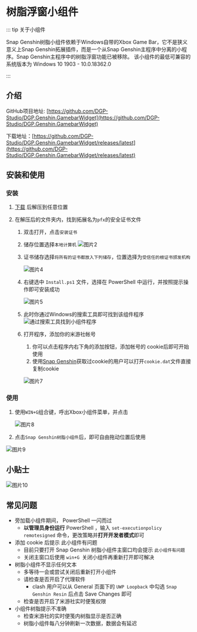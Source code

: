 # 树脂浮窗小组件

::: tip 关于小组件

Snap Genshin树脂小组件依赖于Windows自带的Xbox Game Bar，它不是狭义意义上Snap Genshin拓展插件，而是一个从Snap Genshin主程序中分离的小程序。Snap Genshin主程序中的树脂浮窗功能已被移除。
该小组件的最低可兼容的系统版本为 Windows 10 1903 - 10.0.18362.0

:::

## 介绍

GitHub项目地址: [https://github.com/DGP-Studio/DGP.Genshin.GamebarWidget](https://github.com/DGP-Studio/DGP.Genshin.GamebarWidget)

下载地址：[https://github.com/DGP-Studio/DGP.Genshin.GamebarWidget/releases/latest](https://github.com/DGP-Studio/DGP.Genshin.GamebarWidget/releases/latest)


## 安装和使用

### 安装
 1. [下载](https://github.com/DGP-Studio/DGP.Genshin.GamebarWidget/releases) 后解压到任意位置

2. 在解压后的文件夹内，找到拓展名为`pfx`的安全证书文件

   1. 双击打开，点击`安装证书`

   2. 储存位置选择`本地计算机` ![图片2](https://user-images.githubusercontent.com/52618207/155873209-c86df2c4-d240-43b8-a346-db9d004f1104.png)

   3. 证书储存选择`将所有的证书都放入下列储存`，位置选择为`受信任的根证书颁发机构`

      ![图片4](https://user-images.githubusercontent.com/52618207/155873397-911e7042-e626-4cd5-962c-64d0ba702b5a.png)

   4.  右键选中 `Install.ps1` 文件，选择在 PowerShell 中运行，并按照提示操作即可安装成功

       ![图片5](https://user-images.githubusercontent.com/52618207/155873441-ae5caa20-1fb9-4c07-8d46-5c304052cbe8.png)

   5. 此时你通过Windows的搜索工具即可找到该组件程序    
       ![通过搜索工具找到小组件程序](https://user-images.githubusercontent.com/10614984/155932570-d83f8c6d-6456-4530-9bec-c5d16a67e1f6.png)

   6. 打开程序，添加你的米游社帐号

      1. 你可以点击程序内右下角的添加按钮，添加帐号的 cookie后即可开始使用 
      2. 使用[Snap Genshin](https://github.com/DGP-Studio/Snap.Genshin)获取过cookie的用户可以打开`cookie.dat`文件直接复制cookie

      ![图片7](https://user-images.githubusercontent.com/52618207/155873480-d8a1392c-162e-45fe-b7ea-49d3ecf2b6c0.png)

### 使用
1. 使用` WIN+G `组合键，呼出Xbox小组件菜单，并点击

   ![图片8](https://user-images.githubusercontent.com/52618207/155873697-9a0095a8-ad16-42ed-b96e-451ae442944c.png)

2. 点击`Snap Genshin树脂小组件`后，即可自由拖动位置后使用

![图片9](https://user-images.githubusercontent.com/52618207/155873753-bc741026-e245-49e1-9d2f-ba82d0b353b9.png)
## 小贴士
![图片10](https://user-images.githubusercontent.com/52618207/155873824-1ffd4de3-d7c2-45f0-b8e9-60c1c1fd2984.png)

## 常见问题
- 旁加载小组件期间， PowerShell 一闪而过
  - **以管理员身份运行** PowerShell ，输入 `set-executionpolicy remotesigned` 命令，更改策略并**打开开发者模式**即可
- 添加 cookie 后提示 此小组件有问题
  - 目前只要打开 Snap Genshin 树脂小组件主窗口均会提示 `此小组件有问题`
  - 关闭主窗口后使用 `win+G `关闭小组件再重新打开即可解决
- 树脂小组件不显示任何文本
  - 多等待一会或尝试关闭后重新打开小组件
  - 请检查是否开启了代理软件
    - clash 用户可以从 General 页面下的 `UWP Loopback` 中勾选 `Snap Genshin Resin` 后点击 Save Changes 即可
  - 检查是否开启了米游社实时便笺权限 
- 小组件树脂提示不准确
  - 检查米游社的实时便笺内树脂显示是否正确
  - 树脂小组件每八分钟刷新一次数据，数据会有延迟
